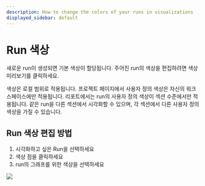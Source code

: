 ```yaml
---
description: How to change the colors of your runs in visualizations
displayed_sidebar: default
---
```


# Run 색상

새로운 run이 생성되면 기본 색상이 할당됩니다. 주어진 run의 색상을 편집하려면 색상 미리보기를 클릭하세요.

색상은 로컬 범위로 적용됩니다. 프로젝트 페이지에서 사용자 정의 색상은 자신의 워크스페이스에만 적용됩니다. 리포트에서는 run의 사용자 정의 색상이 섹션 수준에서만 적용됩니다. 같은 run을 다른 섹션에서 시각화할 수 있으며, 각 섹션에서 다른 사용자 정의 색상을 가질 수 있습니다.

## Run 색상 편집 방법

1. 시각화하고 싶은 Run을 선택하세요
2. 색상 점을 클릭하세요
3. run의 그래프를 위한 색상을 선택하세요

![](https://downloads.intercomcdn.com/i/o/149202442/b430d9b1473e41644a91fae3/run+coloring.gif)